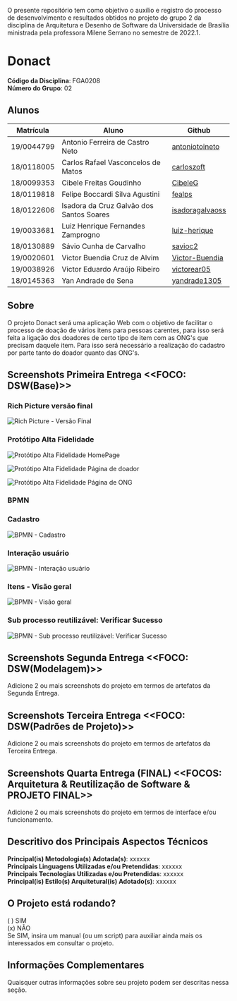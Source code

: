 
O presente repositório tem como objetivo o auxílio e registro do processo de desenvolvimento e resultados obtidos no projeto do grupo 2 da disciplina de Arquitetura e Desenho de Software da Universidade de Brasília ministrada pela professora Milene Serrano no semestre de 2022.1.

# Donact

**Código da Disciplina**: FGA0208<br>
**Número do Grupo**: 02<br>

## Alunos
|Matrícula | Aluno | Github |
| -- | -- | -- |
| 19/0044799  |  Antonio Ferreira de Castro Neto | [antoniotoineto](https://github.com/antoniotoineto) |
| 18/0118005  |  Carlos Rafael Vasconcelos de Matos | [carloszoft](https://github.com/carloszoft) |
| 18/0099353  |  Cibele Freitas Goudinho | [CibeleG](https://github.com/CibeleG) |
| 18/0119818  |  Felipe Boccardi Silva Agustini | [fealps](https://github.com/fealps) |
| 18/0122606  |  Isadora da Cruz Galvão dos Santos Soares | [isadoragalvaoss](https://github.com/isadoragalvaoss) |
| 19/0033681  |  Luiz Henrique Fernandes Zamprogno | [luiz-herique](https://github.com/luiz-herique) |
| 18/0130889  |  Sávio Cunha de Carvalho | [savioc2](https://github.com/savioc2) |
| 19/0020601  |  Victor Buendia Cruz de Alvim | [Victor-Buendia](https://github.com/Victor-Buendia)|
| 19/0038926  |  Victor Eduardo Araújo Ribeiro | [victorear05](https://github.com/victorear05) |
| 18/0145363  |  Yan Andrade de Sena | [yandrade1305](https://github.com/yandrade1305) |

## Sobre 
O projeto Donact será uma aplicação Web com o objetivo de facilitar o processo de doação de vários itens para pessoas carentes, para isso será feita a ligação dos doadores de certo tipo de item com as ONG's que precisam daquele item. Para isso será necessário a realização do cadastro por parte tanto do doador quanto das ONG's.

## Screenshots Primeira Entrega <<FOCO: DSW(Base)>>

### Rich Picture versão final

![Rich Picture - Versão Final](../docs/imgs/rich-picture-final.png)

### Protótipo Alta Fidelidade

![Protótipo Alta Fidelidade HomePage](../docs/imgs/Home-prototipo.jpg)

![Protótipo Alta Fidelidade Página de doador](../docs/imgs/prototipo-pgDoador.jpg)

![Protótipo Alta Fidelidade Página de ONG](../docs/imgs/prototipo-pgONG.jpg)

### BPMN

### Cadastro

![BPMN - Cadastro](../docs/imgs/BPMN-Cadastro.jpg)

### Interação usuário

![BPMN - Interação usuário](../docs/imgs/BPMN-Intera%C3%A7%C3%A3o-usuario.jpg)

### Itens - Visão geral

![BPMN - Visão geral](../docs/imgs/BPMN-itens.jpg)

### Sub processo reutilizável: Verificar Sucesso
 
![BPMN - Sub processo reutilizável: Verificar Sucesso](../docs/imgs/BPMN-SverificaSucesso.jpg)

## Screenshots Segunda Entrega <<FOCO: DSW(Modelagem)>>
Adicione 2 ou mais screenshots do projeto em termos de artefatos da Segunda Entrega.

## Screenshots Terceira Entrega <<FOCO: DSW(Padrões de Projeto)>>
Adicione 2 ou mais screenshots do projeto em termos de artefatos da Terceira Entrega.

## Screenshots Quarta Entrega (FINAL) <<FOCOS: Arquitetura & Reutilização de Software & PROJETO FINAL>>
Adicione 2 ou mais screenshots do projeto em termos de interface e/ou funcionamento.

## Descritivo dos Principais Aspectos Técnicos 
**Principal(is) Metodologia(s) Adotada(s)**: xxxxxx<br>
**Principais Linguagens Utilizadas e/ou Pretendidas**: xxxxxx<br>
**Principais Tecnologias Utilizadas e/ou Pretendidas**: xxxxxx<br>
**Principal(is) Estilo(s) Arquitetural(is) Adotado(s)**: xxxxxx<br>

## O Projeto está rodando?
( ) SIM  
(x) NÃO  
Se SIM, insira um manual (ou um script) para auxiliar ainda mais os interessados em consultar o projeto.  

## Informações Complementares 
Quaisquer outras informações sobre seu projeto podem ser descritas nessa seção.
